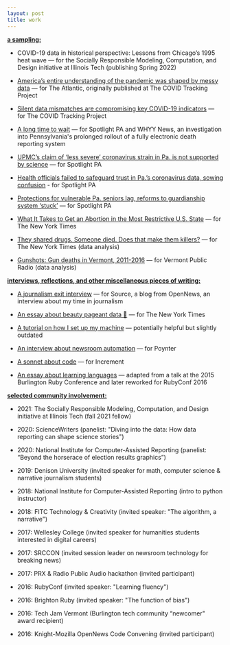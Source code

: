 ```yaml
---
layout: post
title: work
---
```

**<u>a sampling:</u>**

- COVID-19 data in historical perspective: Lessons from Chicago’s 1995 heat wave — for the Socially Responsible Modeling, Computation, and Design initiative at Illinois Tech (publishing Spring 2022)

- [America’s entire understanding of the pandemic was shaped by messy data](https://www.theatlantic.com/science/archive/2021/05/pandemic-data-america-messy/618987/) — for The Atlantic, originally published at The COVID Tracking Project

- [Silent data mismatches are compromising key COVID-19 indicators](https://covidtracking.com/analysis-updates/silent-data-mismatches-are-compromising-key-covid-19-indicators) — for The COVID Tracking Project

- [A long time to wait](https://www.spotlightpa.org/news/2020/09/pa-coronavirus-deaths-reporting-edrs/) — for Spotlight PA and WHYY News, an investigation into Pennsylvania's prolonged rollout of a fully electronic death reporting system

- [UPMC’s claim of ‘less severe’ coronavirus strain in Pa. is not supported by science](https://www.spotlightpa.org/news/2020/07/coronavirus-less-severe-strain-pennsylvania-upmc-claim/) — for Spotlight PA

- [Health officials failed to safeguard trust in Pa.’s coronavirus data, sowing confusion](https://www.spotlightpa.org/news/2020/06/pennsylvania-coronavirus-data-death-cases-confusion/) - for Spotlight PA

- [Protections for vulnerable Pa. seniors lag, reforms to guardianship system ‘stuck’](https://www.spotlightpa.org/news/2020/03/pennsylvania-supreme-court-guardianship-seniors/) — for Spotlight PA

- [What It Takes to Get an Abortion in the Most Restrictive U.S. State](https://www.nytimes.com/interactive/2018/07/20/us/mississippi-abortion-restrictions.html) — for The New York Times 

- [They shared drugs. Someone died. Does that make them killers?](https://www.nytimes.com/2018/05/25/us/drug-overdose-prosecution-crime.html) — for The New York Times (data analysis)

- [Gunshots: Gun deaths in Vermont, 2011-2016](https://www.vpr.org/vpr-news/2017-08-07/gunshots-project-data-gun-deaths-in-vermont-2011-2016) — for Vermont Public Radio (data analysis)



**<u>interviews, reflections, and other miscellaneous pieces of writing:</u>**

- [A journalism exit interview](https://source.opennews.org/articles/exit-interviews-sara-simon/) — for Source, a blog from OpenNews, an interview about my time in journalism

- [An essay about beauty pageant data 👑](https://www.nytimes.com/2018/09/12/insider/miss-america-data-software.html) — for The New York Times

- [A tutorial on how I set up my machine](https://open.nytimes.com/set-up-your-mac-like-an-interactive-news-developer-bb8d2c4097e5) — potentially helpful but slightly outdated

- [An interview about newsroom automation](https://www.poynter.org/tech-tools/2016/you-can-steal-sara-simons-sewage-bot-and-everything-else-she-makes/) — for Poynter

- [A sonnet about code](https://increment.com/programming-languages/code-poetry/) — for Increment

- [An essay about learning languages](https://medium.com/@sarambsimon/learning-fluency-672988a7ae52) — adapted from a talk at the 2015 Burlington Ruby Conference and later reworked for RubyConf 2016



**<u>selected community involvement:</u>**

- 2021: The Socially Responsible Modeling, Computation, and Design initiative at Illinois Tech (fall 2021 fellow)

- 2020: ScienceWriters (panelist: "Diving into the data: How data reporting can shape science stories")

- 2020: National Institute for Computer-Assisted Reporting (panelist: “Beyond the horserace of election results graphics”)

- 2019: Denison University (invited speaker for math, computer science & narrative journalism students)

- 2018: National Institute for Computer-Assisted Reporting (intro to python instructor)

- 2018: FITC Technology & Creativity (invited speaker: "The algorithm, a narrative")

- 2017: Wellesley College (invited speaker for humanities students interested in digital careers)

- 2017: SRCCON (invited session leader on newsroom technology for breaking news) 

- 2017: PRX & Radio Public Audio hackathon (invited participant)

- 2016: RubyConf (invited speaker: "Learning fluency")

- 2016: Brighton Ruby (invited speaker: "The function of bias")

- 2016: Tech Jam Vermont (Burlington tech community “newcomer" award recipient)

- 2016: Knight-Mozilla OpenNews Code Convening (invited participant)
